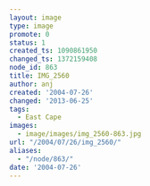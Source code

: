 ```yaml
---
layout: image
type: image
promote: 0
status: 1
created_ts: 1090861950
changed_ts: 1372159408
node_id: 863
title: IMG_2560
author: anj
created: '2004-07-26'
changed: '2013-06-25'
tags:
  - East Cape
images:
  - image/images/img_2560-863.jpg
url: "/2004/07/26/img_2560/"
aliases:
  - "/node/863/"
date: '2004-07-26'
---
```



